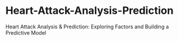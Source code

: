 # Heart-Attack-Analysis-Prediction
Heart Attack Analysis &amp; Prediction: Exploring Factors and Building a Predictive Model
